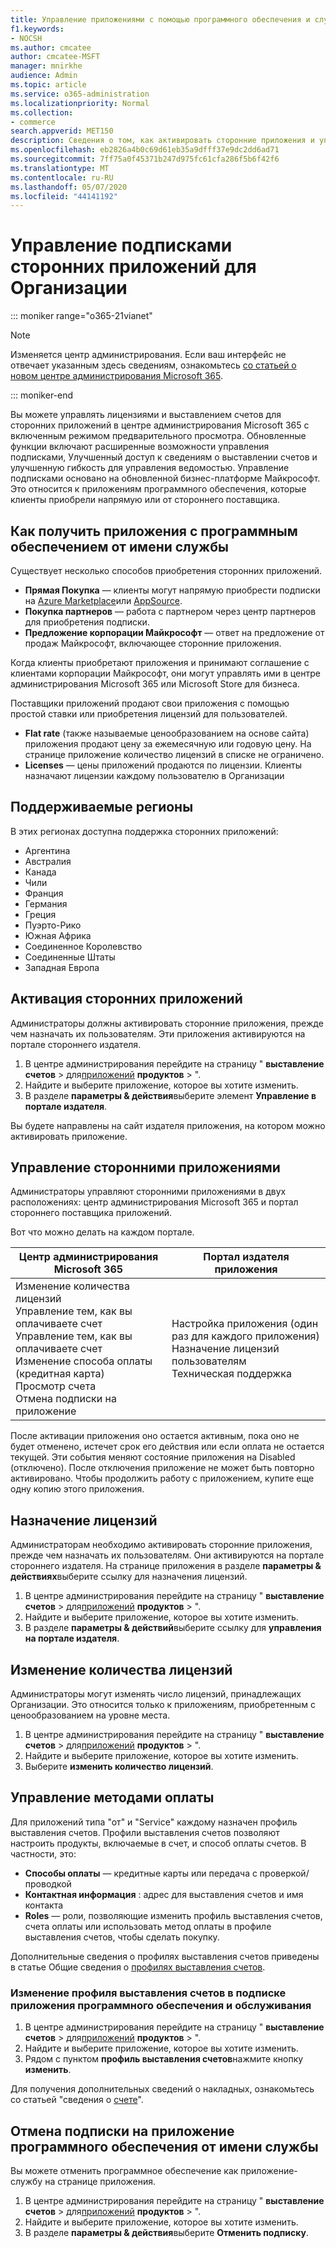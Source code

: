 ```yaml
---
title: Управление приложениями с помощью программного обеспечения и службы для Организации
f1.keywords:
- NOCSH
ms.author: cmcatee
author: cmcatee-MSFT
manager: mnirkhe
audience: Admin
ms.topic: article
ms.service: o365-administration
ms.localizationpriority: Normal
ms.collection:
- commerce
search.appverid: MET150
description: Сведения о том, как активировать сторонние приложения и управлять ими в центре администрирования Microsoft 365.
ms.openlocfilehash: eb2826a4b0c69d61eb35a9dfff37e9dc2dd6ad71
ms.sourcegitcommit: 7ff75a0f45371b247d975fc61cfa286f5b6f42f6
ms.translationtype: MT
ms.contentlocale: ru-RU
ms.lasthandoff: 05/07/2020
ms.locfileid: "44141192"
---
```

# <a name="manage-third-party-app-subscriptions-for-your-organization"></a>Управление подписками сторонних приложений для Организации

::: moniker range="o365-21vianet"

> [!NOTE]
> Изменяется центр администрирования. Если ваш интерфейс не отвечает указанным здесь сведениям, ознакомьтесь [со статьей о новом центре администрирования Microsoft 365](https://docs.microsoft.com/microsoft-365/admin/microsoft-365-admin-center-preview?view=o365-21vianet).

::: moniker-end

Вы можете управлять лицензиями и выставлением счетов для сторонних приложений в центре администрирования Microsoft 365 с включенным режимом предварительного просмотра. Обновленные функции включают расширенные возможности управления подписками, Улучшенный доступ к сведениям о выставлении счетов и улучшенную гибкость для управления ведомостью. Управление подписками основано на обновленной бизнес-платформе Майкрософт. Это относится к приложениям программного обеспечения, которые клиенты приобрели напрямую или от стороннего поставщика.

## <a name="how-to-get-software-as-a-service-apps"></a>Как получить приложения с программным обеспечением от имени службы

Существует несколько способов приобретения сторонних приложений.

- **Прямая Покупка** — клиенты могут напрямую приобрести подписки на [Azure Marketplace](https://azuremarketplace.microsoft.com/marketplace/)или [AppSource](https://www.appsource.com/).
- **Покупка партнеров** — работа с партнером через центр партнеров для приобретения подписки.
- **Предложение корпорации Майкрософт** — ответ на предложение от продаж Майкрософт, включающее сторонние приложения.

Когда клиенты приобретают приложения и принимают соглашение с клиентами корпорации Майкрософт, они могут управлять ими в центре администрирования Microsoft 365 или Microsoft Store для бизнеса.

Поставщики приложений продают свои приложения с помощью простой ставки или приобретения лицензий для пользователей.

- **Flat rate** (также называемые ценообразованием на основе сайта) приложения продают цену за ежемесячную или годовую цену. На странице приложение количество лицензий в списке не ограничено.
- **Licenses** — цены приложений продаются по лицензии. Клиенты назначают лицензии каждому пользователю в Организации

## <a name="supported-regions"></a>Поддерживаемые регионы

В этих регионах доступна поддержка сторонних приложений:

- Аргентина
- Австралия
- Канада
- Чили
- Франция
- Германия
- Греция
- Пуэрто-Рико
- Южная Африка
- Соединенное Королевство
- Соединенные Штаты
- Западная Европа

## <a name="activate-third-party-apps"></a>Активация сторонних приложений

Администраторы должны активировать сторонние приложения, прежде чем назначать их пользователям. Эти приложения активируются на портале стороннего издателя.

1. В центре администрирования перейдите на страницу " **выставление счетов** > для<a href="https://go.microsoft.com/fwlink/p/?linkid=2125823" target="_blank">приложений</a> **продуктов** > ".
2. Найдите и выберите приложение, которое вы хотите изменить.
3. В разделе **параметры & действия**выберите элемент **Управление в портале издателя**.

Вы будете направлены на сайт издателя приложения, на котором можно активировать приложение.

## <a name="manage-third-party-apps"></a>Управление сторонними приложениями

Администраторы управляют сторонними приложениями в двух расположениях: центр администрирования Microsoft 365 и портал стороннего поставщика приложений.

Вот что можно делать на каждом портале.

| Центр администрирования Microsoft 365 | Портал издателя приложения |
| --- | --- |
| Изменение количества лицензий <br> Управление тем, как вы оплачиваете счет <br> Управление тем, как вы оплачиваете счет <br> Изменение способа оплаты (кредитная карта) <br> Просмотр счета <br> Отмена подписки на приложение | Настройка приложения (один раз для каждого приложения) <br> Назначение лицензий пользователям <br> Техническая поддержка |

После активации приложения оно остается активным, пока оно не будет отменено, истечет срок его действия или если оплата не остается текущей. Эти события меняют состояние приложения на Disabled (отключено). После отключения приложение не может быть повторно активировано. Чтобы продолжить работу с приложением, купите еще одну копию этого приложения.

## <a name="assign-licenses"></a>Назначение лицензий

Администраторам необходимо активировать сторонние приложения, прежде чем назначать их пользователям. Они активируются на портале стороннего издателя. На странице приложения в разделе **параметры & действиях**выберите ссылку для назначения лицензий.

1. В центре администрирования перейдите на страницу " **выставление счетов** > для<a href="https://go.microsoft.com/fwlink/p/?linkid=2125823" target="_blank">приложений</a> **продуктов** > ".
2. Найдите и выберите приложение, которое вы хотите изменить.
3. В разделе **параметры & действий**выберите ссылку для **управления на портале издателя**.

## <a name="change-license-quantity"></a>Изменение количества лицензий

Администраторы могут изменять число лицензий, принадлежащих Организации. Это относится только к приложениям, приобретенным с ценообразованием на уровне места.

1. В центре администрирования перейдите на страницу " **выставление счетов** > для<a href="https://go.microsoft.com/fwlink/p/?linkid=2125823" target="_blank">приложений</a> **продуктов** > ".
2. Найдите и выберите приложение, которое вы хотите изменить.
3. Выберите **изменить количество лицензий**.

## <a name="manage-payment-methods"></a>Управление методами оплаты

Для приложений типа "от" и "Service" каждому назначен профиль выставления счетов. Профили выставления счетов позволяют настроить продукты, включаемые в счет, и способ оплаты счетов. В частности, это:

- **Способы оплаты** — кредитные карты или передача с проверкой/проводкой
- **Контактная информация** : адрес для выставления счетов и имя контакта
- **Roles** — роли, позволяющие изменить профиль выставления счетов, счета оплаты или использовать метод оплаты в профиле выставления счетов, чтобы сделать покупку.

Дополнительные сведения о профилях выставления счетов приведены в статье Общие сведения о [профилях выставления счетов](https://docs.microsoft.com/microsoft-store/billing-profile).

### <a name="change-the-billing-profile-on-a-software-as-a-service-app-subscription"></a>Изменение профиля выставления счетов в подписке приложения программного обеспечения и обслуживания

1. В центре администрирования перейдите на страницу " **выставление счетов** > для<a href="https://go.microsoft.com/fwlink/p/?linkid=2125823" target="_blank">приложений</a> **продуктов** > ".
2. Найдите и выберите приложение, которое вы хотите изменить.
3. Рядом с пунктом **профиль выставления счетов**нажмите кнопку **изменить**.

Для получения дополнительных сведений о накладных, ознакомьтесь со статьей "сведения о [счете](billing-and-payments/understand-your-invoice.md)".

## <a name="cancel-a-software-as-a-service-app-subscription"></a>Отмена подписки на приложение программного обеспечения от имени службы

Вы можете отменить программное обеспечение как приложение-службу на странице приложения.

1. В центре администрирования перейдите на страницу " **выставление счетов** > для<a href="https://go.microsoft.com/fwlink/p/?linkid=2125823" target="_blank">приложений</a> **продуктов** > ".
2. Найдите и выберите приложение, которое вы хотите изменить.
3. В разделе **параметры & действия**выберите **Отменить подписку**.
